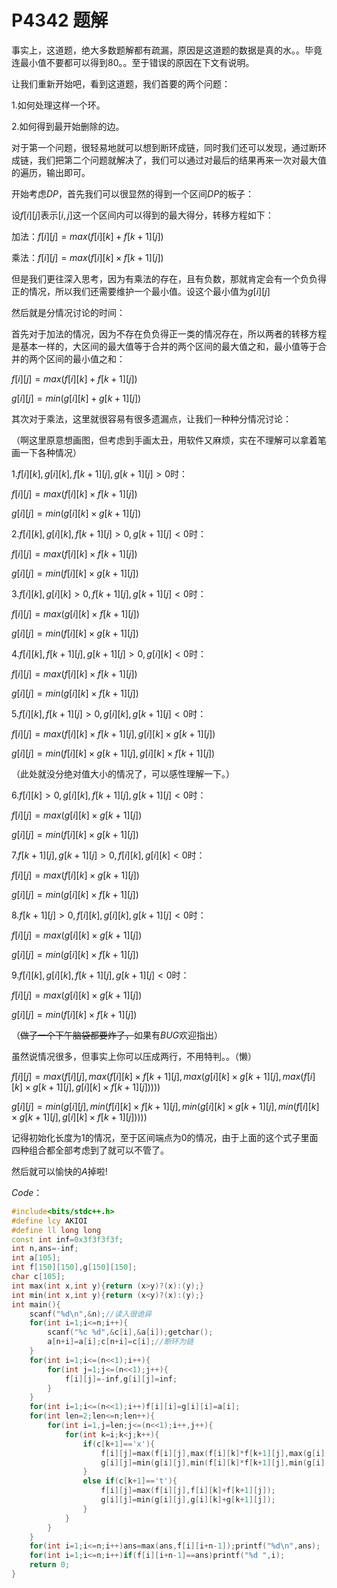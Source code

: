 # P4342 题解

事实上，这道题，绝大多数题解都有疏漏，原因是这道题的数据是真的水。。毕竟连最小值不要都可以得到$80$。。至于错误的原因在下文有说明。

让我们重新开始吧，看到这道题，我们首要的两个问题：

1.如何处理这样一个环。

2.如何得到最开始删除的边。

对于第一个问题，很轻易地就可以想到断环成链，同时我们还可以发现，通过断环成链，我们把第二个问题就解决了，我们可以通过对最后的结果再来一次对最大值的遍历，输出即可。

开始考虑$DP$，首先我们可以很显然的得到一个区间$DP$的板子：

设$f[i][j]$表示$[i,j]$这一个区间内可以得到的最大得分，转移方程如下：

加法：$f[i][j]=max(f[i][k]+f[k+1][j])$

乘法：$f[i][j]=max(f[i][k]\times f[k+1][j])$

但是我们更往深入思考，因为有乘法的存在，且有负数，那就肯定会有一个负负得正的情况，所以我们还需要维护一个最小值。设这个最小值为$g[i][j]$

然后就是分情况讨论的时间：

首先对于加法的情况，因为不存在负负得正一类的情况存在，所以两者的转移方程是基本一样的，大区间的最大值等于合并的两个区间的最大值之和，最小值等于合并的两个区间的最小值之和：

$f[i][j]=max(f[i][k]+f[k+1][j])$

$g[i][j]=min(g[i][k]+g[k+1][j])$

其次对于乘法，这里就很容易有很多遗漏点，让我们一种种分情况讨论：

（啊这里原意想画图，但考虑到手画太丑，用软件又麻烦，实在不理解可以拿着笔画一下各种情况）

$1.f[i][k],g[i][k],f[k+1][j],g[k+1][j] > 0$时：

$f[i][j]=max(f[i][k]\times f[k+1][j])$

$g[i][j]=min(g[i][k]\times g[k+1][j])$

$2.f[i][k],g[i][k],f[k+1][j] > 0,g[k+1][j] < 0$时：

$f[i][j]=max(f[i][k]\times f[k+1][j])$

$g[i][j]=min(f[i][k]\times g[k+1][j])$

$3.f[i][k],g[i][k] > 0,f[k+1][j],g[k+1][j] < 0$时：

$f[i][j]=max(g[i][k]\times f[k+1][j])$

$g[i][j]=min(f[i][k]\times g[k+1][j])$

$4.f[i][k],f[k+1][j],g[k+1][j] > 0,g[i][k] < 0$时：

$f[i][j]=max(f[i][k]\times f[k+1][j])$

$g[i][j]=min(g[i][k]\times f[k+1][j])$


$5.f[i][k],f[k+1][j] > 0,g[i][k],g[k+1][j] < 0$时：

$f[i][j]=max(f[i][k]\times f[k+1][j],g[i][k]\times g[k+1][j])$

$g[i][j]=min(f[i][k]\times g[k+1][j],g[i][k]\times f[k+1][j])$

（此处就没分绝对值大小的情况了，可以感性理解一下。）

$6.f[i][k] > 0,g[i][k],f[k+1][j],g[k+1][j] < 0$时：

$f[i][j]=max(g[i][k]\times g[k+1][j])$

$g[i][j]=min(f[i][k]\times g[k+1][j])$

$7.f[k+1][j],g[k+1][j] > 0,f[i][k],g[i][k] < 0$时：

$f[i][j]=max(f[i][k]\times g[k+1][j])$

$g[i][j]=min(g[i][k]\times f[k+1][j])$

$8.f[k+1][j] > 0,f[i][k],g[i][k],g[k+1][j] < 0$时：

$f[i][j]=max(g[i][k]\times g[k+1][j])$

$g[i][j]=min(g[i][k]\times f[k+1][j])$

$9.f[i][k],g[i][k],f[k+1][j],g[k+1][j] < 0$时：

$f[i][j]=max(g[i][k]\times g[k+1][j])$

$g[i][j]=min(f[i][k]\times f[k+1][j])$

（~~做了一个下午脑袋都要炸了，~~如果有$BUG$欢迎指出）

虽然说情况很多，但事实上你可以压成两行，不用特判。。（懒）

$f[i][j]=max(f[i][j],max(f[i][k]\times f[k+1][j],max(g[i][k]\times g[k+1][j],max(f[i][k]\times g[k+1][j],g[i][k]\times f[k+1][j]))))$

$g[i][j]=min(g[i][j],min(f[i][k]\times f[k+1][j],min(g[i][k]\times g[k+1][j],min(f[i][k]\times g[k+1][j],g[i][k]\times f[k+1][j]))))$

记得初始化长度为$1$的情况，至于区间端点为$0$的情况，由于上面的这个式子里面四种组合都全部考虑到了就可以不管了。

然后就可以愉快的$A$掉啦!

$Code$：

```cpp
#include<bits/stdc++.h>
#define lcy AKIOI
#define ll long long
const int inf=0x3f3f3f3f;
int n,ans=-inf;
int a[105];
int f[150][150],g[150][150];
char c[105];
int max(int x,int y){return (x>y)?(x):(y);}
int min(int x,int y){return (x<y)?(x):(y);}
int main(){
    scanf("%d\n",&n);//读入很诡异
    for(int i=1;i<=n;i++){
        scanf("%c %d",&c[i],&a[i]);getchar();
        a[n+i]=a[i];c[n+i]=c[i];//断环为链
    }
    for(int i=1;i<=(n<<1);i++){
        for(int j=1;j<=(n<<1);j++){
            f[i][j]=-inf,g[i][j]=inf;
        }
    }
    for(int i=1;i<=(n<<1);i++)f[i][i]=g[i][i]=a[i];
    for(int len=2;len<=n;len++){
        for(int i=1,j=len;j<=(n<<1);i++,j++){
            for(int k=i;k<j;k++){
                if(c[k+1]=='x'){
                    f[i][j]=max(f[i][j],max(f[i][k]*f[k+1][j],max(g[i][k]*g[k+1][j],max(f[i][k]*g[k+1][j],g[i][k]*f[k+1][j]))));
                    g[i][j]=min(g[i][j],min(f[i][k]*f[k+1][j],min(g[i][k]*g[k+1][j],min(f[i][k]*g[k+1][j],g[i][k]*f[k+1][j]))));
                }
                else if(c[k+1]=='t'){
                    f[i][j]=max(f[i][j],f[i][k]+f[k+1][j]);
                    g[i][j]=min(g[i][j],g[i][k]+g[k+1][j]);
                }
            }
        }
    }
    for(int i=1;i<=n;i++)ans=max(ans,f[i][i+n-1]);printf("%d\n",ans);
    for(int i=1;i<=n;i++)if(f[i][i+n-1]==ans)printf("%d ",i);
    return 0;
}

```